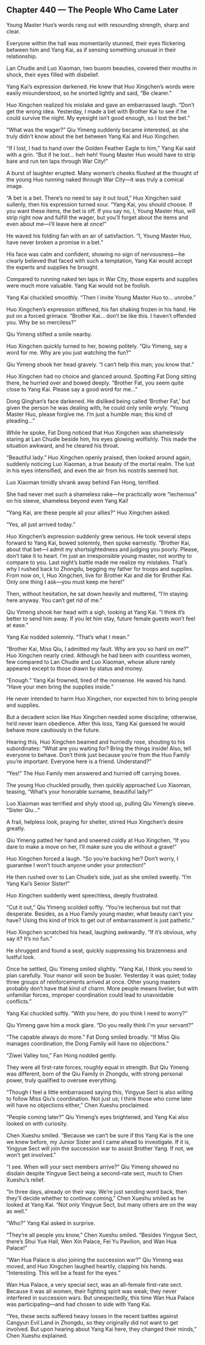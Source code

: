 ## Chapter 440 — The People Who Came Later

Young Master Huo’s words rang out with resounding strength, sharp and clear.

Everyone within the hall was momentarily stunned, their eyes flickering between him and Yang Kai, as if sensing something unusual in their relationship.

Lan Chudie and Luo Xiaoman, two buxom beauties, covered their mouths in shock, their eyes filled with disbelief.

Yang Kai’s expression darkened. He knew that Huo Xingchen’s words were easily misunderstood, so he snorted lightly and said, “Be clearer.”

Huo Xingchen realized his mistake and gave an embarrassed laugh. “Don’t get the wrong idea. Yesterday, I made a bet with Brother Kai to see if he could survive the night. My eyesight isn’t good enough, so I lost the bet.”

“What was the wager?” Qiu Yimeng suddenly became interested, as she truly didn’t know about the bet between Yang Kai and Huo Xingchen.

“If I lost, I had to hand over the Golden Feather Eagle to him,” Yang Kai said with a grin. “But if he lost… heh heh! Young Master Huo would have to strip bare and run ten laps through War City!”

A burst of laughter erupted. Many women’s cheeks flushed at the thought of the young Huo running naked through War City—it was truly a comical image.

“A bet is a bet. There’s no need to say it out loud,” Huo Xingchen said sullenly, then his expression turned sour. “Yang Kai, you should choose. If you want these items, the bet is off. If you say no, I, Young Master Huo, will strip right now and fulfill the wager, but you’ll forget about the items and even about me—I’ll leave here at once!”

He waved his folding fan with an air of satisfaction. “I, Young Master Huo, have never broken a promise in a bet.”

His face was calm and confident, showing no sign of nervousness—he clearly believed that faced with such a temptation, Yang Kai would accept the experts and supplies he brought.

Compared to running naked ten laps in War City, those experts and supplies were much more valuable. Yang Kai would not be foolish.

Yang Kai chuckled smoothly. “Then I invite Young Master Huo to... unrobe.”

Huo Xingchen’s expression stiffened, his fan shaking frozen in his hand. He put on a forced grimace. “Brother Kai... don’t be like this. I haven’t offended you. Why be so merciless?”

Qiu Yimeng stifled a smile nearby.

Huo Xingchen quickly turned to her, bowing politely. “Qiu Yimeng, say a word for me. Why are you just watching the fun?”

Qiu Yimeng shook her head gravely. “I can’t help this man; you know that.”

Huo Xingchen had no choice and glanced around. Spotting Fat Dong sitting there, he hurried over and bowed deeply. “Brother Fat, you seem quite close to Yang Kai. Please say a good word for me…”

Dong Qinghan’s face darkened. He disliked being called ‘Brother Fat,’ but given the person he was dealing with, he could only smile wryly. “Young Master Huo, please forgive me. I’m just a humble man; this kind of pleading…” 

While he spoke, Fat Dong noticed that Huo Xingchen was shamelessly staring at Lan Chudie beside him, his eyes glowing wolfishly. This made the situation awkward, and he cleared his throat.

“Beautiful lady.” Huo Xingchen openly praised, then looked around again, suddenly noticing Luo Xiaoman, a true beauty of the mortal realm. The lust in his eyes intensified, and even the air from his nostrils seemed hot.

Luo Xiaoman timidly shrank away behind Fan Hong, terrified.

She had never met such a shameless rake—he practically wore “lecherous” on his sleeve, shameless beyond even Yang Kai!

“Yang Kai, are these people all your allies?” Huo Xingchen asked.

“Yes, all just arrived today.”

Huo Xingchen’s expression suddenly grew serious. He took several steps forward to Yang Kai, bowed solemnly, then spoke earnestly. “Brother Kai, about that bet—I admit my shortsightedness and judging you poorly. Please, don’t take it to heart. I’m just an irresponsible young master, not worthy to compare to you. Last night’s battle made me realize my mistakes. That’s why I rushed back to Zhongdu, begging my father for troops and supplies. From now on, I, Huo Xingchen, live for Brother Kai and die for Brother Kai. Only one thing I ask—you must keep me here!”

Then, without hesitation, he sat down heavily and muttered, “I’m staying here anyway. You can’t get rid of me.”

Qiu Yimeng shook her head with a sigh, looking at Yang Kai. “I think it’s better to send him away. If you let him stay, future female guests won’t feel at ease.”

Yang Kai nodded solemnly. “That’s what I mean.”

“Brother Kai, Miss Qiu, I admitted my fault. Why are you so hard on me?” Huo Xingchen nearly cried. Although he had been with countless women, few compared to Lan Chudie and Luo Xiaoman, whose allure rarely appeared except to those drawn by status and money.

“Enough.” Yang Kai frowned, tired of the nonsense. He waved his hand. “Have your men bring the supplies inside.”

He never intended to harm Huo Xingchen, nor expected him to bring people and supplies.

But a decadent scion like Huo Xingchen needed some discipline; otherwise, he’d never learn obedience. After this loss, Yang Kai guessed he would behave more cautiously in the future.

Hearing this, Huo Xingchen beamed and hurriedly rose, shouting to his subordinates: “What are you waiting for? Bring the things inside! Also, tell everyone to behave. Don’t think just because you’re from the Huo Family you’re important. Everyone here is a friend. Understand?”

“Yes!” The Huo Family men answered and hurried off carrying boxes.

The young Huo chuckled proudly, then quickly approached Luo Xiaoman, teasing, “What’s your honorable surname, beautiful lady?”

Luo Xiaoman was terrified and shyly stood up, pulling Qiu Yimeng’s sleeve. “Sister Qiu...”

A frail, helpless look, praying for shelter, stirred Huo Xingchen’s desire greatly.

Qiu Yimeng patted her hand and sneered coldly at Huo Xingchen, “If you dare to make a move on her, I’ll make sure you die without a grave!”

Huo Xingchen forced a laugh. “So you’re backing her? Don’t worry, I guarantee I won’t touch anyone under your protection!”

He then rushed over to Lan Chudie’s side, just as she smiled sweetly. “I’m Yang Kai’s Senior Sister!”

Huo Xingchen suddenly went speechless, deeply frustrated.

“Cut it out,” Qiu Yimeng scolded softly. “You’re lecherous but not that desperate. Besides, as a Huo Family young master, what beauty can’t you have? Using this kind of trick to get out of embarrassment is just pathetic.”

Huo Xingchen scratched his head, laughing awkwardly. “If it’s obvious, why say it? It’s no fun.”

He shrugged and found a seat, quickly suppressing his brazenness and lustful look.

Once he settled, Qiu Yimeng smiled slightly. “Yang Kai, I think you need to plan carefully. Your manor will soon be busier. Yesterday it was quiet; today three groups of reinforcements arrived at once. Other young masters probably don’t have that kind of charm. More people means livelier, but with unfamiliar forces, improper coordination could lead to unavoidable conflicts.”

Yang Kai chuckled softly. “With you here, do you think I need to worry?”

Qiu Yimeng gave him a mock glare. “Do you really think I'm your servant?”

“The capable always do more.” Fat Dong smiled broadly. “If Miss Qiu manages coordination, the Dong Family will have no objections.”

“Ziwei Valley too,” Fan Hong nodded gently.

They were all first-rate forces, roughly equal in strength. But Qiu Yimeng was different, born of the Qiu Family in Zhongdu, with strong personal power, truly qualified to oversee everything.

“Though I feel a little embarrassed saying this, Yingyue Sect is also willing to follow Miss Qiu’s coordination. Not just us; I think those who come later will have no objections either,” Chen Xueshu proclaimed.

“People coming later?” Qiu Yimeng’s eyes brightened, and Yang Kai also looked on with curiosity.

Chen Xueshu smiled. “Because we can’t be sure if this Yang Kai is the one we knew before, my Junior Sister and I came ahead to investigate. If it is, Yingyue Sect will join the succession war to assist Brother Yang. If not, we won’t get involved.”

“I see. When will your sect members arrive?” Qiu Yimeng showed no disdain despite Yingyue Sect being a second-rate sect, much to Chen Xueshu’s relief.

“In three days, already on their way. We’re just sending word back, then they’ll decide whether to continue coming,” Chen Xueshu smiled as he looked at Yang Kai. “Not only Yingyue Sect, but many others are on the way as well.”

“Who?” Yang Kai asked in surprise.

“They’re all people you know,” Chen Xueshu smiled. “Besides Yingyue Sect, there’s Shui Yue Hall, Wen Xin Palace, Fei Yu Pavilion, and Wan Hua Palace!”

“Wan Hua Palace is also joining the succession war?” Qiu Yimeng was moved, and Huo Xingchen laughed heartily, clapping his hands. “Interesting. This will be a feast for the eyes.”

Wan Hua Palace, a very special sect, was an all-female first-rate sect. Because it was all women, their fighting spirit was weak; they never interfered in succession wars. But unexpectedly, this time Wan Hua Palace was participating—and had chosen to side with Yang Kai.

“Yes, these sects suffered heavy losses in the recent battles against Cangyun Evil Land in Zhongdu, so they originally did not want to get involved. But upon hearing about Yang Kai here, they changed their minds,” Chen Xueshu explained.